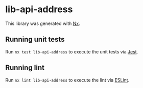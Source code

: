 # lib-api-address

This library was generated with [Nx](https://nx.dev).

## Running unit tests

Run `nx test lib-api-address` to execute the unit tests via [Jest](https://jestjs.io).

## Running lint

Run `nx lint lib-api-address` to execute the lint via [ESLint](https://eslint.org/).
